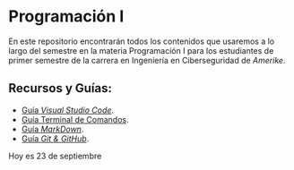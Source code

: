 # Programación I

En este repositorio encontrarán todos los contenidos que usaremos a lo largo del semestre en la materia Programación I para los estudiantes de primer semestre de la carrera en Ingeniería en Ciberseguridad de _Amerike_.

## Recursos y Guías:

- [Guía _Visual Studio Code_](https://jonmircha.com/vscode).
- [Guía Terminal de Comandos](https://jonmircha.com/terminal).
- [Guía _MarkDown_](https://jonmircha.com/markdown).
- [Guía _Git & GitHub_](https://jonmircha.com/git).

Hoy es 23 de septiembre

